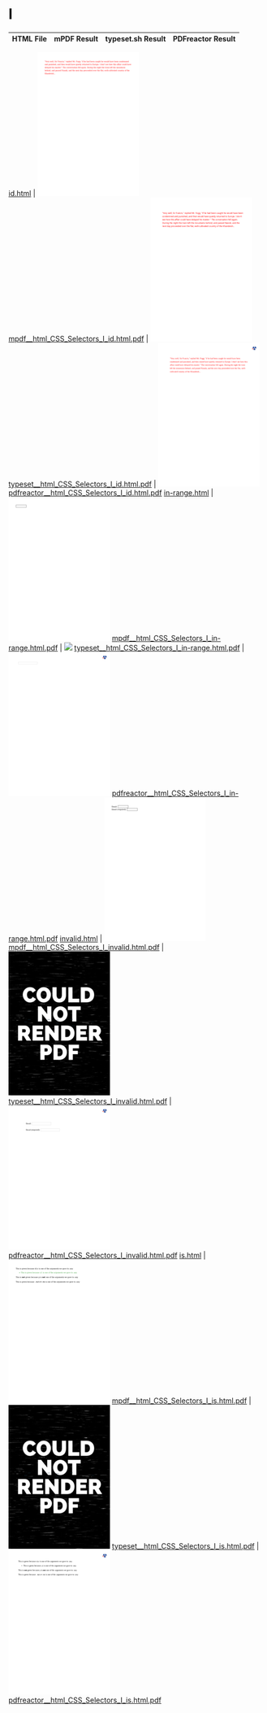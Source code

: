 
# I
HTML File | mPDF Result | typeset.sh Result | PDFreactor Result
------------ | ------------- | ------------- | -------------

[id.html](/html/CSS%20Selectors/I/id.html) | ![](result/mpdf__html_CSS_Selectors_I_id.html.png) [mpdf__html_CSS_Selectors_I_id.html.pdf](result/mpdf__html_CSS_Selectors_I_id.html.pdf) | ![](result/typeset__html_CSS_Selectors_I_id.html.png) [typeset__html_CSS_Selectors_I_id.html.pdf](result/typeset__html_CSS_Selectors_I_id.html.pdf) | ![](result/pdfreactor__html_CSS_Selectors_I_id.html.png) [pdfreactor__html_CSS_Selectors_I_id.html.pdf](result/pdfreactor__html_CSS_Selectors_I_id.html.pdf)
[in-range.html](/html/CSS%20Selectors/I/in-range.html) | ![](result/mpdf__html_CSS_Selectors_I_in-range.html.png) [mpdf__html_CSS_Selectors_I_in-range.html.pdf](result/mpdf__html_CSS_Selectors_I_in-range.html.pdf) | ![](result/typeset__html_CSS_Selectors_I_in-range.html.png) [typeset__html_CSS_Selectors_I_in-range.html.pdf](result/typeset__html_CSS_Selectors_I_in-range.html.pdf) | ![](result/pdfreactor__html_CSS_Selectors_I_in-range.html.png) [pdfreactor__html_CSS_Selectors_I_in-range.html.pdf](result/pdfreactor__html_CSS_Selectors_I_in-range.html.pdf)
[invalid.html](/html/CSS%20Selectors/I/invalid.html) | ![](result/mpdf__html_CSS_Selectors_I_invalid.html.png) [mpdf__html_CSS_Selectors_I_invalid.html.pdf](result/mpdf__html_CSS_Selectors_I_invalid.html.pdf) | ![](result/typeset__html_CSS_Selectors_I_invalid.html.png) [typeset__html_CSS_Selectors_I_invalid.html.pdf](result/typeset__html_CSS_Selectors_I_invalid.html.pdf) | ![](result/pdfreactor__html_CSS_Selectors_I_invalid.html.png) [pdfreactor__html_CSS_Selectors_I_invalid.html.pdf](result/pdfreactor__html_CSS_Selectors_I_invalid.html.pdf)
[is.html](/html/CSS%20Selectors/I/is.html) | ![](result/mpdf__html_CSS_Selectors_I_is.html.png) [mpdf__html_CSS_Selectors_I_is.html.pdf](result/mpdf__html_CSS_Selectors_I_is.html.pdf) | ![](result/typeset__html_CSS_Selectors_I_is.html.png) [typeset__html_CSS_Selectors_I_is.html.pdf](result/typeset__html_CSS_Selectors_I_is.html.pdf) | ![](result/pdfreactor__html_CSS_Selectors_I_is.html.png) [pdfreactor__html_CSS_Selectors_I_is.html.pdf](result/pdfreactor__html_CSS_Selectors_I_is.html.pdf)
